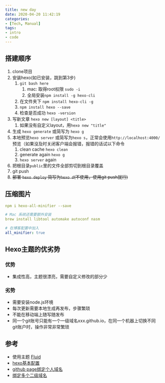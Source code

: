 ```yaml
---
title: new day
date: 2020-04-20 11:42:19
categories:
- [Tech, Manual]
tags:
- intro
- code
---
```


## 搭建顺序

<!--more-->

1. clone项目
2. 安装hexo(如已安装，跳到第3步)
   1. `git bash here`
      1. mac: 取得root权限 `sudo -i`
      2. 全局安装`npm install -g hexo-cli`
   2. 在文件夹下 `npm install hexo-cli -g`
   3. `npm install hexo --save`
   4. 检查是否成功 `hexo -version`
3. 写新文章 `hexo new [layout] <title>`
   1. 如果没有自定义layout，用`hexo new "title"`
4. 生成 `hexo generate` 或简写为 `hexo g`
5. 本地预览`hexo server`  或简写为`hexo s`，正常会使用`http://localhost:4000/`预览（如果没及时关闭客户端会报错，报错的话试以下命令
   1. clean cache `hexo clean`
   2. generate again `hexo g`
   3. `hexo server` again
6. 把根目录`public`里的文件全部剪切到根目录覆盖
7. git push
8. ~~部署 `hexo deploy` 简写为`hexo d`(不使用，使用git push就行)~~

## 压缩图片

```yaml
npm i hexo-all-minifier --save

# Mac 系统还需要额外安装
brew install libtool automake autoconf nasm

# 在博客配置中加入
all_minifier: true
```



## Hexo主题的优劣势

### 优势

- 集成性高，主题很漂亮，需要自定义修改的部分少

### 劣势

- 需要安装node.js环境
- 每次更新需要本地生成再发布，步骤繁琐
- 不能在移动端上随写随发布
- 同一个git账号只能有一个一级域名xxx.github.io，在同一个机器上切换不同git账户时，操作非常非常繁琐

## 参考

- 使用主题 [Fluid](https://hexo.fluid-dev.com/docs/guide/#必要的配置)
- [hexo基本配置](https://hexo.io/zh-cn/docs/commands)
- [github page绑定个人域名](https://blog.csdn.net/qq_41684621/article/details/103230888)
- [绑定多个二级域名](https://github.com/IcedSoul/wiki/wiki/使用Github-Pages绑定多个二级域名)

